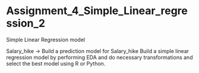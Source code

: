 # Assignment_4_Simple_Linear_regression_2
Simple Linear Regression model

Salary_hike -> Build a prediction model for Salary_hike
Build a simple linear regression model by performing EDA and do necessary transformations and select the best model using R or Python.
